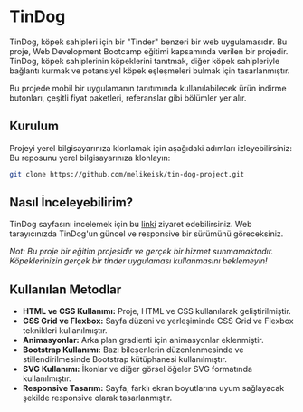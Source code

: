 # TinDog

TinDog, köpek sahipleri için bir "Tinder" benzeri bir web uygulamasıdır. Bu proje, Web Development Bootcamp eğitimi kapsamında verilen bir projedir. TinDog, köpek sahiplerinin köpeklerini tanıtmak, diğer köpek sahipleriyle bağlantı kurmak ve potansiyel köpek eşleşmeleri bulmak için tasarlanmıştır.

Bu projede mobil bir uygulamanın tanıtımında kullanılabilecek ürün indirme butonları, çeşitli fiyat paketleri, referanslar gibi bölümler yer alır.

## Kurulum

Projeyi yerel bilgisayarınıza klonlamak için aşağıdaki adımları izleyebilirsiniz:
 Bu reposunu yerel bilgisayarınıza klonlayın: 
   ```bash
   git clone https://github.com/melikeisk/tin-dog-project.git 
   ```

## Nasıl İnceleyebilirim?
   
TinDog sayfasını incelemek için bu [linki](https://melikeisk.github.io/tin-dog-project/) ziyaret edebilirsiniz. Web tarayıcınızda TinDog'un güncel ve responsive bir sürümünü göreceksiniz.

  *Not: Bu proje bir eğitim projesidir ve gerçek bir hizmet sunmamaktadır. Köpeklerinizin gerçek bir tinder uygulaması kullanmasını beklemeyin!*

## Kullanılan Metodlar

- **HTML ve CSS Kullanımı:** Proje, HTML ve CSS kullanılarak geliştirilmiştir.
- **CSS Grid ve Flexbox:** Sayfa düzeni ve yerleşiminde CSS Grid ve Flexbox teknikleri kullanılmıştır.
- **Animasyonlar:** Arka plan gradienti için animasyonlar eklenmiştir.
- **Bootstrap Kullanımı:** Bazı bileşenlerin düzenlenmesinde ve stillendirilmesinde Bootstrap kütüphanesi kullanılmıştır.
- **SVG Kullanımı:** İkonlar ve diğer görsel öğeler SVG formatında kullanılmıştır.
- **Responsive Tasarım:** Sayfa, farklı ekran boyutlarına uyum sağlayacak şekilde responsive olarak tasarlanmıştır.